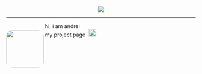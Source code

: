 <div align="center">
  <a href="https://discord.com/users/1170109139989561464">
    <img src="https://obsmusicwidget.vercel.app/1170109139989561464?&b=f&o=0&br=100" />
  </a>
</div>

---
<img align="left" src="https://i.pinimg.com/736x/56/97/59/56975961175b1b11d88861edd65b5b6b.jpg" width="100" style="border-radius: 15px; margin-top: 20px;" />

hi, i am andrei  
my project page <a href="https://www.lastanswtcf.xyz/" target="_blank" style="text-decoration: none;">
  <img src="https://i.pinimg.com/originals/0a/ef/12/0aef12552b2326cb735ff5fca04025b3.gif" alt="cute arrow" width="20" style="vertical-align: text-bottom; margin-left: 5px; margin-right: 5px; margin-bottom: 3px;" />
</a>
